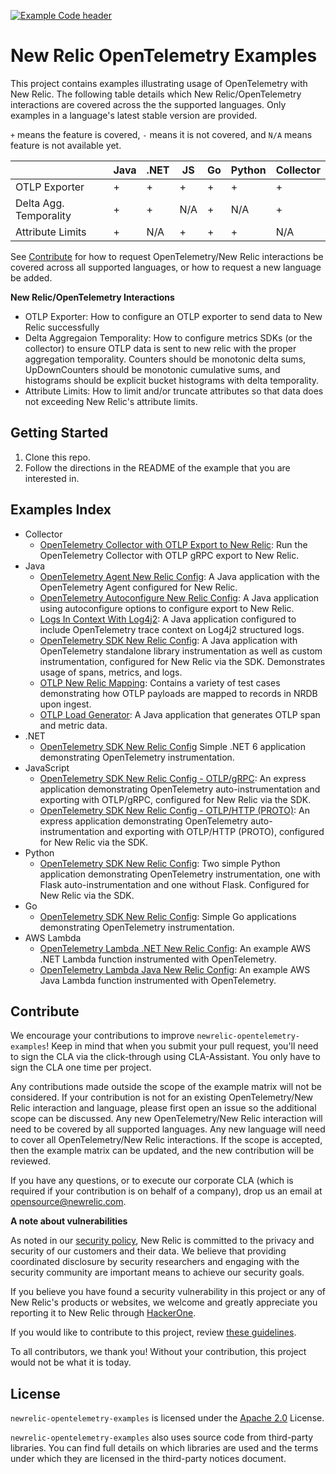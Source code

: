 [![Example Code header](https://github.com/newrelic/opensource-website/raw/develop/src/images/categories/Example_Code.png)](https://opensource.newrelic.com/oss-category/#example-code)

# New Relic OpenTelemetry Examples

This project contains examples illustrating usage of OpenTelemetry with New Relic. The following table details which New Relic/OpenTelemetry interactions are covered across the the supported languages.  Only examples in a language's latest stable version are provided.

`+` means the feature is covered, `-` means it is not covered, and  `N/A` means feature is not available yet.

|                        | Java | .NET | JS  | Go | Python | Collector |
|------------------------|------|------|-----|----|--------|-----------|
| OTLP Exporter          | +    | +    | +   | +  | +      | +         |
| Delta Agg. Temporality | +    | +    | N/A | +  | N/A    | +         |
| Attribute Limits       | +    | N/A  | +   | +  | +      | N/A       |

See [Contribute](#contribute) for how to request OpenTelemetry/New Relic interactions be covered across all supported languages, or how to request a new language be added.

**New Relic/OpenTelemetry Interactions**
- OTLP Exporter: How to configure an OTLP exporter to send data to New Relic successfully
- Delta Aggregaion Temporality:  How to configure metrics SDKs (or the collector) to ensure OTLP data is sent to new relic with the proper aggregation temporality.  Counters should be monotonic delta sums, UpDownCounters should be monotonic cumulative sums, and histograms should be explicit bucket histograms with delta temporality.
- Attribute Limits: How to limit and/or truncate attributes so that data does not exceeding New Relic's attribute limits.

## Getting Started

1. Clone this repo.
2. Follow the directions in the README of the example that you are interested in.

## Examples Index

- Collector
  - [OpenTelemetry Collector with OTLP Export to New Relic](./collector): Run the OpenTelemetry Collector with OTLP gRPC export to New Relic.
- Java
  - [OpenTelemetry Agent New Relic Config](./java/agent-nr-config): A Java application with the OpenTelemetry Agent configured for New Relic.
  - [OpenTelemetry Autoconfigure New Relic Config](./java/autoconfigure-nr-config): A Java application using autoconfigure options to configure export to New Relic.
  - [Logs In Context With Log4j2](./java/logs-in-context-log4j2): A Java application configured to include OpenTelemetry trace context on Log4j2 structured logs.
  - [OpenTelemetry SDK New Relic Config](./java/sdk-nr-config): A Java application with OpenTelemetry standalone library instrumentation as well as custom instrumentation, configured for New Relic via the SDK. Demonstrates usage of spans, metrics, and logs.
  - [OTLP New Relic Mapping](./java/otlp-nr-mapping): Contains a variety of test cases demonstrating how OTLP payloads are mapped to records in NRDB upon ingest.
  - [OTLP Load Generator](./java/otlp-load-generator): A Java application that generates OTLP span and metric data. 
- .NET
  - [OpenTelemetry SDK New Relic Config](./dotnet/minimal-api/) Simple .NET 6 application demonstrating OpenTelemetry instrumentation.
- JavaScript
  - [OpenTelemetry SDK New Relic Config - OTLP/gRPC](./javascript/simple-nodejs-app): An express application demonstrating OpenTelemetry auto-instrumentation and exporting with OTLP/gRPC, configured for New Relic via the SDK.
  - [OpenTelemetry SDK New Relic Config - OTLP/HTTP (PROTO)](./javascript/simple-nodejs-app-http-exp): An express application demonstrating OpenTelemetry auto-instrumentation and exporting with OTLP/HTTP (PROTO), configured for New Relic via the SDK.
- Python
  - [OpenTelemetry SDK New Relic Config](./python): Two simple Python application demonstrating OpenTelemetry instrumentation, one with Flask auto-instrumentation and one without Flask. Configured for New Relic via the SDK.
- Go
  - [OpenTelemetry SDK New Relic Config](./go): Simple Go applications demonstrating OpenTelemetry instrumentation.
- AWS Lambda
  - [OpenTelemetry Lambda .NET New Relic Config](./aws-lambda/dotnet): An example AWS .NET Lambda function instrumented with OpenTelemetry.
  - [OpenTelemetry Lambda Java New Relic Config](./aws-lambda/java): An example AWS Java Lambda function instrumented with OpenTelemetry.

## Contribute

We encourage your contributions to improve `newrelic-opentelemetry-examples`! Keep in mind that when you submit your pull request, you'll need to sign the CLA via the click-through using CLA-Assistant. You only have to sign the CLA one time per project.

Any contributions made outside the scope of the example matrix will not be considered. If your contribution is not for an existing OpenTelemetry/New Relic interaction and language, please first open an issue so the additional scope can be discussed.  Any new OpenTelemetry/New Relic interaction will need to be covered by all supported languages.  Any new language will need to cover all OpenTelemetry/New Relic interactions. If the scope is accepted, then the example matrix can be updated, and the new contribution will be reviewed.

If you have any questions, or to execute our corporate CLA (which is required if your contribution is on behalf of a company), drop us an email at opensource@newrelic.com.

**A note about vulnerabilities**

As noted in our [security policy](../../security/policy), New Relic is committed to the privacy and security of our customers and their data. We believe that providing coordinated disclosure by security researchers and engaging with the security community are important means to achieve our security goals.

If you believe you have found a security vulnerability in this project or any of New Relic's products or websites, we welcome and greatly appreciate you reporting it to New Relic through [HackerOne](https://hackerone.com/newrelic).

If you would like to contribute to this project, review [these guidelines](./CONTRIBUTING.md).

To all contributors, we thank you!  Without your contribution, this project would not be what it is today.

## License
`newrelic-opentelemetry-examples` is licensed under the [Apache 2.0](http://apache.org/licenses/LICENSE-2.0.txt) License.

`newrelic-opentelemetry-examples` also uses source code from third-party libraries. You can find full details on which libraries are used and the terms under which they are licensed in the third-party notices document.

